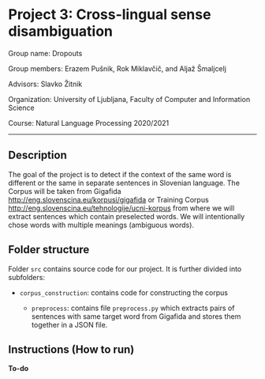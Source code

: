 # Project 3: Cross-lingual sense disambiguation
Group name: Dropouts

Group members: Erazem Pušnik, Rok Miklavčič, and Aljaž Šmaljcelj

Advisors: Slavko Žitnik

Organization: University of Ljubljana, Faculty of Computer and Information Science

Course: Natural Language Processing 2020/2021

---

## Description

The goal of the project is to detect if the context of the same word is different or the same in separate sentences in Slovenian language. 
The Corpus will be taken from Gigafida http://eng.slovenscina.eu/korpusi/gigafida or Training Corpus http://eng.slovenscina.eu/tehnologije/ucni-korpus from where we will extract sentences which contain preselected words. We will intentionally chose words with multiple meanings (ambiguous words).

## Folder structure

Folder `src` contains source code for our project.
It is further divided into subfolders:

* `corpus_construction`: contains code for constructing the corpus

  * `preprocess`: contains file `preprocess.py` which extracts pairs of sentences with same target word from Gigafida and stores them together in a JSON file. 

## Instructions (How to run)
 **To-do**

